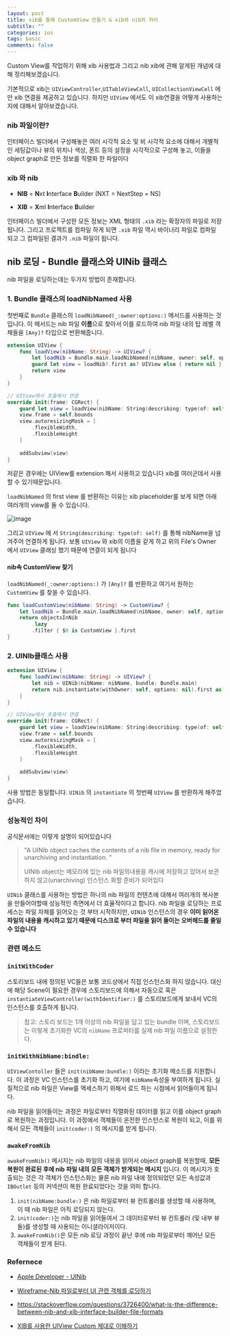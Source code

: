 ```yaml
---
layout: post
title: xib를 통해 CustomView 만들기 & xib와 nib의 차이
subtitle: ""
categories: ios
tags: basic
comments: false
---
```



Custom View를 작업하기 위해 xib 사용법과 그리고 nib xib에 관해 알게된 개념에 대해 정리해보겠습니다.

기본적으로 xib는 `UIViewController`,`UITableViewCell`, `UICollectionViewCell` 에만 xib 연결을 제공하고 있습니다. 하지만 `UIView` 에서도 이 xib연결을 어떻게 사용하는 지에 대해서 알아보겠습니다.



### nib 파일이란?

인터페이스 빌더에서 구성해놓은 여러 시각적 요소 및 비 시각적 요소에 대해서 개별적인 세팅값이나 뷰의 위치나 색상, 폰트 등의 설정을 시각적으로 구성해 놓고, 이들을 object graph로 만든 정보를 직렬화 한 파일이다



### xib 와 nib

- **NIB** = **N**xt **I**nterface **B**uilder (NXT = NextStep = NS)

- **XIB** = **X**ml **I**nterface **B**uilder

인터페이스 빌더에서 구성한 모든 정보는 XML 형태의 `.xib` 라는 확장자의 파일로 저장됩니다. 그리고 프로젝트를 컴파일 하게 되면 `.xib` 파일 역시 바이너리 파일로 컴파일 되고 그 컴파일된 결과가 `.nib` 파일이 됩니다.



## nib 로딩 - Bundle 클래스와 UINib 클래스

nib 파일을 로딩하는데는 두가지 방법이 존재합니다.  



### 1. Bundle 클래스의 loadNibNamed 사용

첫번째로 `Bundle` 클래스의 `loadNibNamed(_:owner:options:)` 메서드를 사용하는 것입니다.  이 메서드는 nib 파일 **이름**으로 찾아서 이를 로드하여 nib 파일 내의 탑 레벨 객채들을 `[Any]?` 타입으로 반환해줍니다.

```swift
extension UIView {
    func loadView(nibName: String) -> UIView? {
        let loadNib = Bundle.main.loadNibNamed(nibName, owner: self, options: nil)
        guard let view = loadNib?.first as? UIView else { return nil }
        return view
    }
}

// UIView에서 호출해서 연결
override init(frame: CGRect) {
    guard let view = loadView(nibName: String(describing: type(of: self))) else { return }
    view.frame = self.bounds
    view.autoresizingMask = [
        .flexibleWidth,
        .flexibleHeight
    ]
    
    addSubview(view)
}
```

저같은 경우에는 UIView를 extension 해서 사용하고 있습니다 xib를 여러군데서 사용할 수 있기때문입니다.

`loadNibNamed` 의 first view 를 반환하는 이유는 xib placeholder를 보게 되면 아래 여러개의 view를 둘 수 있습니다. 

![image](https://user-images.githubusercontent.com/33486820/85969331-4c3d2d00-ba02-11ea-9776-3310f0477440.png)

그리고 `UIView` 에 서 `String(describing: type(of: self)` 를 통해 nibName을 넘겨주어 연결하게 됩니다. 보통 `UIView` 와 xib의 이름을 같게 하고 위의 File's Owner 에서 `UIView` 클래싱 했기 때문에 연결이 되게 됩니다



####  nib속 CustomView 찾기

`loadNibNamed(_:owner:options:)` 가 `[Any]?` 를 반환하고 여기서 원하는 `CustomView` 를 찾을 수 있습니다.

```swift
func loadCustomView(nibName: String) -> CustomView? {
    let loadNib = Bundle.main.loadNibNamed(nibName, owner: self, options: nil)
    return objectsInNib
        .lazy
        .filter { $0 is CustomView }.first
}
```





### 2. UINIb클래스 사용

```swift
extension UIView {
    func loadView(nibName: String) -> UIView? {
        let nib = UINib(nibName: nibName, bundle: Bundle.main)
        return nib.instantiate(withOwner: self, options: nil).first as? UIView
    }
}

// UIView에서 호출해서 연결
override init(frame: CGRect) {
    guard let view = loadView(nibName: String(describing: type(of: self))) else { return }
    view.frame = self.bounds
    view.autoresizingMask = [
        .flexibleWidth,
        .flexibleHeight
    ]
    
    addSubview(view)
}
```



사용 방법은 동일합니다. `UINib` 의 `instantiate` 의 첫번째 `UIView` 를 반환하게 해주었습니다.



### 성능적인 차이

공식문서에는 이렇게 설명이 되어있습니다

> "A UINib object caches the contents of a nib file in memory, ready for unarchiving and instantiation. "
>
> UINib object는 메모리에 있는 nib 파일의내용을 캐시에 저장하고 있어서 보관하지 않고(unarchiving) 인스턴스 화할 준비가 되어있다



`UINib` 클래스를 사용하는 방법은 하나의 nib 파일의 컨텐츠에 대해서 여러개의 복사본을 만들어야할때 성능적인 측면에서 더 효율적이다고 합니다.  nib 파일을 로딩하는 프로세스는 파일 자체를 읽어오는 것 부터 시작하지만, `UINib` 인스턴스의 경우 **이미 읽어온 파일의 내용을 캐시하고 있기 때문에 디스크로 부터 파일을 읽어 들이는 오버헤드를 줄일 수 있습니다**



### 관련 메소드



### `initWithCoder`

스토리보드 내에 정의된 VC들은 보통 코드상에서 직접 인스턴스화 하지 않습니다. 대신에 해당 Scene이 필요한 경우에 스토리보드에 의해서 자동으로 혹은 `instantiateViewController(withIdentifier:)` 를 스토리보드에게 보내서 VC의 인스턴스를 호출하게 됩니다.

> 참고: 스토리 보드는 1개 이상의 nib 파일을 담고 있는 bundle 이며, 스토리보드는 이렇게 초기화한 VC의 `nibName` 프로퍼티를 실제 nib 파일 이름으로 설정한다.



### `initWithNibName:bindle:`

`UIViewContoller` 들은 `init(nibName:bundle:)` 이라는 초기화 메소드를 지원합니다. 이 과정은 VC 인스턴스를 초기화 하고, 여기에 `nibName`속성을 부여하게 됩니다. 실질적으로 nib 파일은 View를 액세스하기 위해서 로드 하는 시점에서 읽어들이게 됩니다.

nib 파일을 읽어들이는 과정은 파일로부터 직렬화된 데이터를 읽고 이를 object graph로 복원하는 과정입니다. 이 과정에서 객체들이 온전한 인스턴스로 복원이 되고, 이를 위해서 모든 객체들이 `init(coder:)` 의 메시지를 받게 됩니다.



### `awakeFromNib`

`awakeFromNib()` 메시지는 nib 파일의 내용을 읽어서 object graph를 복원할때, **모든 복원이 완료된 후에 nib 파일 내의 모든 객체가 받게되는 메시지** 입니다. 이 메시지가 호출되는 것은 각 객체가 인스턴스화는 물론 nib 파일 내에 정의되었던 모든 속성값과 `IBOutlet` 등의 커넥션이 복원 완료되었다는 것을 의미 합니다.



1. `init(nibName:bundle:)` 은 nib 파일로부터 뷰 컨트롤러를 생성할 때 사용하며, 이 때 nib 파일은 아직 로딩되지 않는다.
2. `init(coder:)`는 nib 파일을 읽어들여서 그 데이터로부터 뷰 컨트롤러 (및 내부 뷰 들)를 생성할 때 사용되는 이니셜라이저이다.
3. `awakeFromNib()`은 모든 nib 로딩 과정이 끝난 후에 nib 파일로부터 깨어난 모든 객체들이 받게 된다.



### Refernece

- [Apple Developer - UINib](https://developer.apple.com/documentation/uikit/uinib)

- [Wireframe-Nib 파일로부터 UI 관련 객체를 로딩하기](https://soooprmx.com/archives/7226)
- https://stackoverflow.com/questions/3726400/what-is-the-difference-between-nib-and-xib-interface-builder-file-formats
- [XIB를 사용한 UIView Custom 제대로 이해하기](https://medium.com/@whitelips/xib를-사용한-uiview-custom-제대로-이해하기-348a9b789496)
